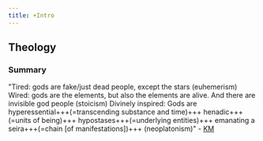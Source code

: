 ```yaml
---
title: +Intro
---
```


## Theology
### Summary
"Tired: gods are fake/just dead people, except the stars (euhemerism)
 Wired: gods are the elements, but also the elements are alive. And there are invisible god people (stoicism)
 Divinely inspired: Gods are hyperessential+++(=transcending substance and time)+++ henadic+++(=units of being)+++ hypostases+++(=underlying entities)+++ emanating a seira+++(=chain [of manifestations])+++ (neoplatonism)" - [KM](https://twitter.com/KaraMartiana/status/1077528569365049345)
